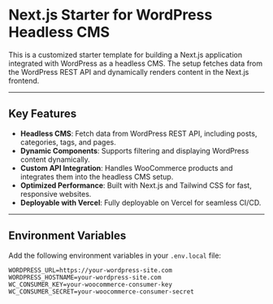 # Next.js Starter for WordPress Headless CMS

This is a customized starter template for building a Next.js application integrated with WordPress as a headless CMS. The setup fetches data from the WordPress REST API and dynamically renders content in the Next.js frontend.

---

## Key Features

- **Headless CMS**: Fetch data from WordPress REST API, including posts, categories, tags, and pages.
- **Dynamic Components**: Supports filtering and displaying WordPress content dynamically.
- **Custom API Integration**: Handles WooCommerce products and integrates them into the headless CMS setup.
- **Optimized Performance**: Built with Next.js and Tailwind CSS for fast, responsive websites.
- **Deployable with Vercel**: Fully deployable on Vercel for seamless CI/CD.

---

## Environment Variables

Add the following environment variables in your `.env.local` file:

```env
WORDPRESS_URL=https://your-wordpress-site.com
WORDPRESS_HOSTNAME=your-wordpress-site.com
WC_CONSUMER_KEY=your-woocommerce-consumer-key
WC_CONSUMER_SECRET=your-woocommerce-consumer-secret
```
